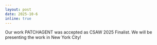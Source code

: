 ```yaml
---
layout: post
date: 2025-10-6
inline: true
---
```


Our work PATCHAGENT was accepted as CSAW 2025 Finalist. We will be presenting the work in New York City!